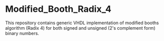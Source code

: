 # Modified_Booth_Radix_4
This repository contains generic VHDL implementation of modified booths algorithm (Radix 4) for both signed and unsigned (2's complement form) binary numbers. 
